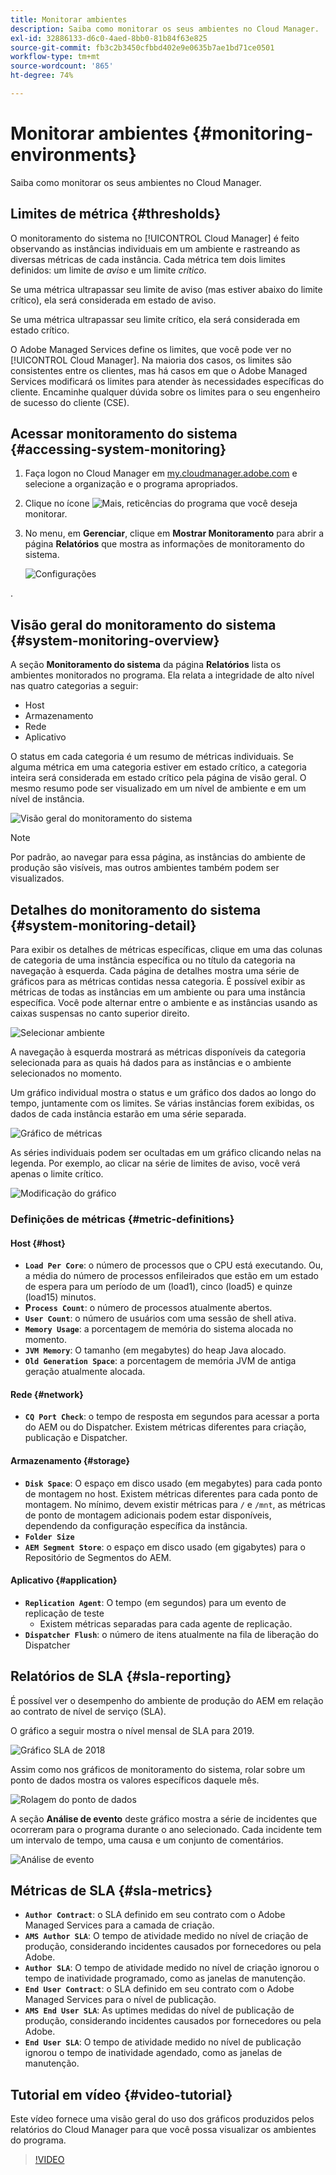 ```yaml
---
title: Monitorar ambientes
description: Saiba como monitorar os seus ambientes no Cloud Manager.
exl-id: 32886133-d6c0-4aed-8bb0-81b84f63e825
source-git-commit: fb3c2b3450cfbbd402e9e0635b7ae1bd71ce0501
workflow-type: tm+mt
source-wordcount: '865'
ht-degree: 74%

---
```



# Monitorar ambientes {#monitoring-environments}

Saiba como monitorar os seus ambientes no Cloud Manager.

## Limites de métrica {#thresholds}

O monitoramento do sistema no [!UICONTROL Cloud Manager] é feito observando as instâncias individuais em um ambiente e rastreando as diversas métricas de cada instância. Cada métrica tem dois limites definidos: um limite de *aviso* e um limite *crítico*.

Se uma métrica ultrapassar seu limite de aviso (mas estiver abaixo do limite crítico), ela será considerada em estado de aviso.

Se uma métrica ultrapassar seu limite crítico, ela será considerada em estado crítico.

O Adobe Managed Services define os limites, que você pode ver no [!UICONTROL Cloud Manager]. Na maioria dos casos, os limites são consistentes entre os clientes, mas há casos em que o Adobe Managed Services modificará os limites para atender às necessidades específicas do cliente. Encaminhe qualquer dúvida sobre os limites para o seu engenheiro de sucesso do cliente (CSE).

## Acessar monitoramento do sistema {#accessing-system-monitoring}

1. Faça logon no Cloud Manager em [my.cloudmanager.adobe.com](https://my.cloudmanager.adobe.com) e selecione a organização e o programa apropriados.

1. Clique no ícone ![Mais, reticências](https://spectrum.adobe.com/static/icons/workflow_18/Smock_More_18_N.svg) do programa que você deseja monitorar.
1. No menu, em **Gerenciar**, clique em **Mostrar Monitoramento** para abrir a página **Relatórios** que mostra as informações de monitoramento do sistema.

   ![Configurações](/help/assets/first-timea1.png)

.

## Visão geral do monitoramento do sistema {#system-monitoring-overview}

A seção **Monitoramento do sistema** da página **Relatórios** lista os ambientes monitorados no programa. Ela relata a integridade de alto nível nas quatro categorias a seguir:

* Host
* Armazenamento
* Rede
* Aplicativo

O status em cada categoria é um resumo de métricas individuais. Se alguma métrica em uma categoria estiver em estado crítico, a categoria inteira será considerada em estado crítico pela página de visão geral. O mesmo resumo pode ser visualizado em um nível de ambiente e em um nível de instância.

![Visão geral do monitoramento do sistema](/help/assets/System-Monitoring-Reports.png)

>[!NOTE]
>
>Por padrão, ao navegar para essa página, as instâncias do ambiente de produção são visíveis, mas outros ambientes também podem ser visualizados.

## Detalhes do monitoramento do sistema {#system-monitoring-detail}

Para exibir os detalhes de métricas específicas, clique em uma das colunas de categoria de uma instância específica ou no título da categoria na navegação à esquerda. Cada página de detalhes mostra uma série de gráficos para as métricas contidas nessa categoria. É possível exibir as métricas de todas as instâncias em um ambiente ou para uma instância específica. Você pode alternar entre o ambiente e as instâncias usando as caixas suspensas no canto superior direito.

![Selecionar ambiente](/help/assets/System_Monitoring1.png)

A navegação à esquerda mostrará as métricas disponíveis da categoria selecionada para as quais há dados para as instâncias e o ambiente selecionados no momento.

Um gráfico individual mostra o status e um gráfico dos dados ao longo do tempo, juntamente com os limites. Se várias instâncias forem exibidas, os dados de cada instância estarão em uma série separada.

![Gráfico de métricas](/help/assets/Monitoring_Graphs1.png)

As séries individuais podem ser ocultadas em um gráfico clicando nelas na legenda.
Por exemplo, ao clicar na série de limites de aviso, você verá apenas o limite crítico.

![Modificação do gráfico](/help/assets/Monitoring_Graphs2.png)

### Definições de métricas {#metric-definitions}

#### Host {#host}

* **`Load Per Core`**: o número de processos que o CPU está executando. Ou, a média do número de processos enfileirados que estão em um estado de espera para um período de um (load1), cinco (load5) e quinze (load15) minutos.
* **P`rocess Count`**: o número de processos atualmente abertos.
* **`User Count`**: o número de usuários com uma sessão de shell ativa.
* **`Memory Usage`**: a porcentagem de memória do sistema alocada no momento.
* **`JVM Memory`**: O tamanho (em megabytes) do heap Java alocado.
* **`Old Generation Space`**: a porcentagem de memória JVM de antiga geração atualmente alocada.

#### Rede {#network}

* **`CQ Port Check`**: o tempo de resposta em segundos para acessar a porta do AEM ou do Dispatcher. Existem métricas diferentes para criação, publicação e Dispatcher.

#### Armazenamento {#storage}

* **`Disk Space`**: O espaço em disco usado (em megabytes) para cada ponto de montagem no host. Existem métricas diferentes para cada ponto de montagem. No mínimo, devem existir métricas para `/` e `/mnt`, as métricas de ponto de montagem adicionais podem estar disponíveis, dependendo da configuração específica da instância.
* **`Folder Size`**
* **`AEM Segment Store`**: o espaço em disco usado (em gigabytes) para o Repositório de Segmentos do AEM.

#### Aplicativo {#application}

* **`Replication Agent`**: O tempo (em segundos) para um evento de replicação de teste
   * Existem métricas separadas para cada agente de replicação.
* **`Dispatcher Flush`**: o número de itens atualmente na fila de liberação do Dispatcher

## Relatórios de SLA {#sla-reporting}

É possível ver o desempenho do ambiente de produção do AEM em relação ao contrato de nível de serviço (SLA).

O gráfico a seguir mostra o nível mensal de SLA para 2019.

![Gráfico SLA de 2018](/help/assets/SLA-Reports-one.png)

Assim como nos gráficos de monitoramento do sistema, rolar sobre um ponto de dados mostra os valores específicos daquele mês.

![Rolagem do ponto de dados](/help/assets/SLA-Reports-two.png)

A seção **Análise de evento** deste gráfico mostra a série de incidentes que ocorreram para o programa durante o ano selecionado. Cada incidente tem um intervalo de tempo, uma causa e um conjunto de comentários.

![Análise de evento](/help/assets/sla-reporting3.png)

## Métricas de SLA {#sla-metrics}

* **`Author Contract`**: o SLA definido em seu contrato com o Adobe Managed Services para a camada de criação.
* **`AMS Author SLA`**: O tempo de atividade medido no nível de criação de produção, considerando incidentes causados por fornecedores ou pela Adobe.
* **`Author SLA`**: O tempo de atividade medido no nível de criação ignorou o tempo de inatividade programado, como as janelas de manutenção.
* **`End User Contract`**: o SLA definido em seu contrato com o Adobe Managed Services para o nível de publicação.
* **`AMS End User SLA`**: As uptimes medidas do nível de publicação de produção, considerando incidentes causados por fornecedores ou pela Adobe.
* **`End User SLA`**: O tempo de atividade medido no nível de publicação ignorou o tempo de inatividade agendado, como as janelas de manutenção.

## Tutorial em vídeo {#video-tutorial}

Este vídeo fornece uma visão geral do uso dos gráficos produzidos pelos relatórios do Cloud Manager para que você possa visualizar os ambientes do programa.

>[!VIDEO](https://video.tv.adobe.com/v/26315/)
